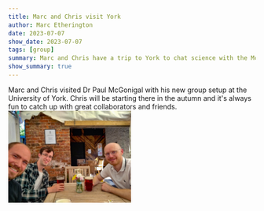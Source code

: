 ```yaml
---
title: Marc and Chris visit York
author: Marc Etherington
date: 2023-07-07
show_date: 2023-07-07
tags: [group]
summary: Marc and Chris have a trip to York to chat science with the McGonigal Group
show_summary: true
---
```

Marc and Chris visited Dr Paul McGonigal with his new group setup at the University of York. Chris will be starting there in the autumn and it's always fun to catch up with great collaborators and friends.
<img src="https://github.com/marc-k-etherington/marc-k-etherington.github.io/blob/main/content/post/images/marc-chris-york-2023.jpg?raw=true" width="250" height="auto">
